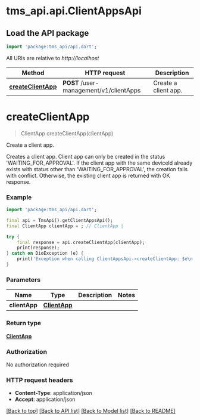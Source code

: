 # tms_api.api.ClientAppsApi

## Load the API package
```dart
import 'package:tms_api/api.dart';
```

All URIs are relative to *http://localhost*

Method | HTTP request | Description
------------- | ------------- | -------------
[**createClientApp**](ClientAppsApi.md#createclientapp) | **POST** /user-management/v1/clientApps | Create a client app.


# **createClientApp**
> ClientApp createClientApp(clientApp)

Create a client app.

Creates a client app.  Client app can only be created in the status 'WAITING_FOR_APPROVAL'. If the client app with the same deviceId already exists with status other than 'WAITING_FOR_APPROVAL', the creation fails with conflict. Otherwise, the existing client app is returned with OK response. 

### Example
```dart
import 'package:tms_api/api.dart';

final api = TmsApi().getClientAppsApi();
final ClientApp clientApp = ; // ClientApp | 

try {
    final response = api.createClientApp(clientApp);
    print(response);
} catch on DioException (e) {
    print('Exception when calling ClientAppsApi->createClientApp: $e\n');
}
```

### Parameters

Name | Type | Description  | Notes
------------- | ------------- | ------------- | -------------
 **clientApp** | [**ClientApp**](ClientApp.md)|  | 

### Return type

[**ClientApp**](ClientApp.md)

### Authorization

No authorization required

### HTTP request headers

 - **Content-Type**: application/json
 - **Accept**: application/json

[[Back to top]](#) [[Back to API list]](../README.md#documentation-for-api-endpoints) [[Back to Model list]](../README.md#documentation-for-models) [[Back to README]](../README.md)

